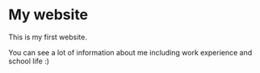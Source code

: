 # My website
 This is my first website.

You can see a lot of information about me including work experience and school life :)
